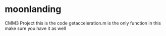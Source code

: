 # moonlanding
CMM3 Project
this is the code 
getacceleration.m is the only function in this make sure you have it as well
